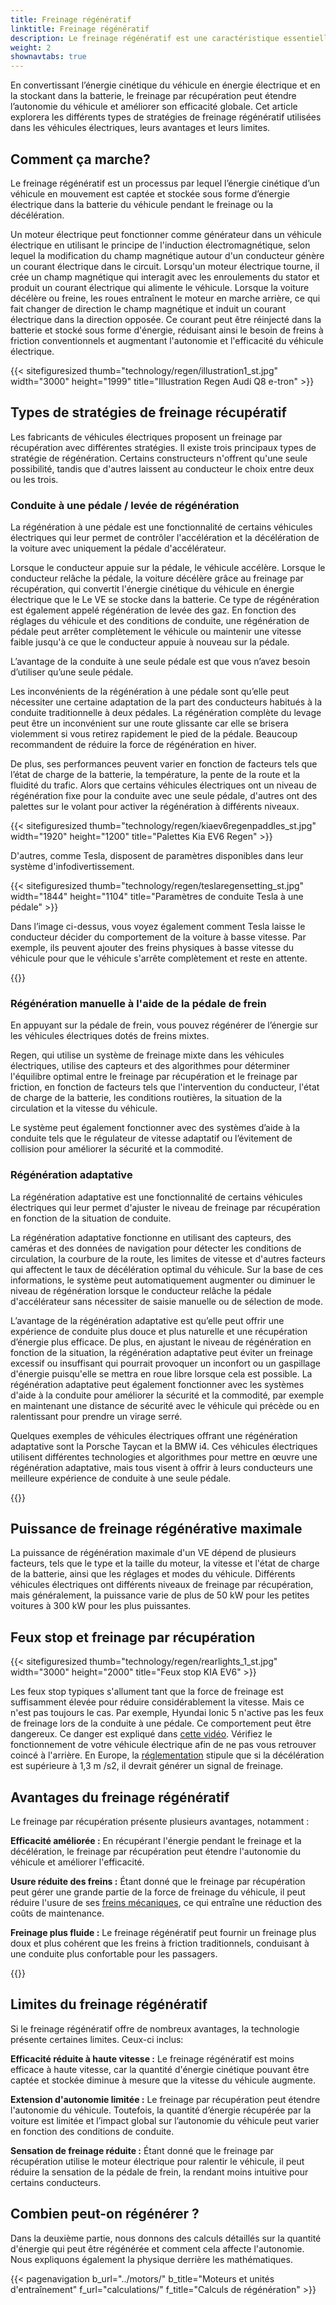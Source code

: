 ```yaml
---
title: Freinage régénératif
linktitle: Freinage régénératif
description: Le freinage régénératif est une caractéristique essentielle des véhicules électriques modernes, permettant au véhicule de récupérer de l'énergie pendant le freinage et la décélération.
weight: 2
shownavtabs: true
---
```

<!-- markdownlint-disable MD033 -->
En convertissant l’énergie cinétique du véhicule en énergie électrique et en la stockant dans la batterie, le freinage par récupération peut étendre l’autonomie du véhicule et améliorer son efficacité globale. Cet article explorera les différents types de stratégies de freinage régénératif utilisées dans les véhicules électriques, leurs avantages et leurs limites.

## Comment ça marche?

Le freinage régénératif est un processus par lequel l’énergie cinétique d’un véhicule en mouvement est captée et stockée sous forme d’énergie électrique dans la batterie du véhicule pendant le freinage ou la décélération.

Un moteur électrique peut fonctionner comme générateur dans un véhicule électrique en utilisant le principe de l'induction électromagnétique, selon lequel la modification du champ magnétique autour d'un conducteur génère un courant électrique dans le circuit. Lorsqu'un moteur électrique tourne, il crée un champ magnétique qui interagit avec les enroulements du stator et produit un courant électrique qui alimente le véhicule. Lorsque la voiture décélère ou freine, les roues entraînent le moteur en marche arrière, ce qui fait changer de direction le champ magnétique et induit un courant électrique dans la direction opposée. Ce courant peut être réinjecté dans la batterie et stocké sous forme d'énergie, réduisant ainsi le besoin de freins à friction conventionnels et augmentant l'autonomie et l'efficacité du véhicule électrique.

{{< sitefiguresized thumb="technology/regen/illustration1_st.jpg" width="3000" height="1999" title="Illustration Regen Audi Q8 e-tron" >}}

## Types de stratégies de freinage récupératif

Les fabricants de véhicules électriques proposent un freinage par récupération avec différentes stratégies. Il existe trois principaux types de stratégie de régénération. Certains constructeurs n'offrent qu'une seule possibilité, tandis que d'autres laissent au conducteur le choix entre deux ou les trois.

### Conduite à une pédale / levée de régénération

La régénération à une pédale est une fonctionnalité de certains véhicules électriques qui leur permet de contrôler l'accélération et la décélération de la voiture avec uniquement la pédale d'accélérateur.

Lorsque le conducteur appuie sur la pédale, le véhicule accélère. Lorsque le conducteur relâche la pédale, la voiture décélère grâce au freinage par récupération, qui convertit l'énergie cinétique du véhicule en énergie électrique que le
Le VE se stocke dans la batterie. Ce type de régénération est également appelé régénération de levée des gaz.
En fonction des réglages du véhicule et des conditions de conduite, une régénération de pédale peut arrêter complètement le véhicule ou maintenir une vitesse faible jusqu'à ce que le conducteur appuie à nouveau sur la pédale.

L’avantage de la conduite à une seule pédale est que vous n’avez besoin d’utiliser qu’une seule pédale.

Les inconvénients de la régénération à une pédale sont qu’elle peut nécessiter une certaine adaptation de la part des conducteurs habitués à la conduite traditionnelle à deux pédales. La régénération complète du levage peut être un inconvénient sur une route glissante car elle se brisera violemment si vous retirez rapidement le pied de la pédale. Beaucoup recommandent de réduire la force de régénération en hiver.

De plus, ses performances peuvent varier en fonction de facteurs tels que l’état de charge de la batterie, la température, la pente de la route et la fluidité du trafic.
Alors que certains véhicules électriques ont un niveau de régénération fixe pour la conduite avec une seule pédale, d'autres ont des palettes sur le volant pour activer la régénération à différents niveaux.

{{< sitefiguresized thumb="technology/regen/kiaev6regenpaddles_st.jpg" width="1920" height="1200" title="Palettes Kia EV6 Regen" >}}

D'autres, comme Tesla, disposent de paramètres disponibles dans leur système d'infodivertissement.

{{< sitefiguresized thumb="technology/regen/teslaregensetting_st.jpg" width="1844" height="1104" title="Paramètres de conduite Tesla à une pédale" >}}

Dans l’image ci-dessus, vous voyez également comment Tesla laisse le conducteur décider du comportement de la voiture à basse vitesse. Par exemple, ils peuvent ajouter des freins physiques à basse vitesse du véhicule pour que le véhicule s'arrête complètement et reste en attente.

{{<evkxdisplayaddarticle />}}
### Régénération manuelle à l'aide de la pédale de frein

En appuyant sur la pédale de frein, vous pouvez régénérer de l’énergie sur les véhicules électriques dotés de freins mixtes.

Regen, qui utilise un système de freinage mixte dans les véhicules électriques, utilise des capteurs et des algorithmes pour déterminer l'équilibre optimal entre le freinage par récupération et le freinage par friction, en fonction de facteurs tels que l'intervention du conducteur, l'état de charge de la batterie, les conditions routières, la situation de la circulation et la vitesse du véhicule.

Le système peut également fonctionner avec des systèmes d’aide à la conduite tels que le régulateur de vitesse adaptatif ou l’évitement de collision pour améliorer la sécurité et la commodité.

### Régénération adaptative

La régénération adaptative est une fonctionnalité de certains véhicules électriques qui leur permet d'ajuster le niveau de freinage par récupération en fonction de la situation de conduite.

La régénération adaptative fonctionne en utilisant des capteurs, des caméras et des données de navigation pour détecter les conditions de circulation, la courbure de la route, les limites de vitesse et d'autres facteurs qui affectent le taux de décélération optimal du véhicule. Sur la base de ces informations, le système peut automatiquement augmenter ou diminuer le niveau de régénération lorsque le conducteur relâche la pédale d'accélérateur sans nécessiter de saisie manuelle ou de sélection de mode.

L’avantage de la régénération adaptative est qu’elle peut offrir une expérience de conduite plus douce et plus naturelle et une récupération d’énergie plus efficace. De plus, en ajustant le niveau de régénération en fonction de la situation, la régénération adaptative peut éviter un freinage excessif ou insuffisant qui pourrait provoquer un inconfort ou un gaspillage d'énergie puisqu'elle se mettra en roue libre lorsque cela est possible. La régénération adaptative peut également fonctionner avec les systèmes d'aide à la conduite pour améliorer la sécurité et la commodité, par exemple en maintenant une distance de sécurité avec le véhicule qui précède ou en ralentissant pour prendre un virage serré.

Quelques exemples de véhicules électriques offrant une régénération adaptative sont la Porsche Taycan et la BMW i4. Ces véhicules électriques utilisent différentes technologies et algorithmes pour mettre en œuvre une régénération adaptative, mais tous visent à offrir à leurs conducteurs une meilleure expérience de conduite à une seule pédale.

{{<evkxdisplayaddarticle />}}

## Puissance de freinage régénérative maximale

La puissance de régénération maximale d'un VE dépend de plusieurs facteurs, tels que le type et la taille du moteur, la vitesse et l'état de charge de la batterie, ainsi que les réglages et modes du véhicule. Différents véhicules électriques ont différents niveaux de freinage par récupération, mais généralement, la puissance varie de plus de 50 kW pour les petites voitures à 300 kW pour les plus puissantes.

## Feux stop et freinage par récupération

{{< sitefiguresized thumb="technology/regen/rearlights_1_st.jpg" width="3000" height="2000" title="Feux stop KIA EV6" >}}

Les feux stop typiques s'allument tant que la force de freinage est suffisamment élevée pour réduire considérablement la vitesse. Mais ce n'est pas toujours le cas. Par exemple, Hyundai Ionic 5 n'active pas les feux de freinage lors de la conduite à une pédale. Ce comportement peut être dangereux. Ce danger est expliqué dans [cette vidéo](https://www.youtube.com/watch?v=U0YW7x9U5TQ). Vérifiez le fonctionnement de votre véhicule électrique afin de ne pas vous retrouver coincé à l'arrière.
En Europe, la [réglementation](https://unece.org/transport/documents/2022/02/standards/un-regulation-no-13h-revision-4-amendment-2) stipule que si la décélération est supérieure à 1,3 m /s2, il devrait générer un signal de freinage.


## Avantages du freinage régénératif

Le freinage par récupération présente plusieurs avantages, notamment :

**Efficacité améliorée :** En récupérant l'énergie pendant le freinage et la décélération, le freinage par récupération peut étendre l'autonomie du véhicule et améliorer l'efficacité.

**Usure réduite des freins :** Étant donné que le freinage par récupération peut gérer une grande partie de la force de freinage du véhicule, il peut réduire l'usure de ses [freins mécaniques](../freins/), ce qui entraîne une réduction des coûts de maintenance.

**Freinage plus fluide :** Le freinage régénératif peut fournir un freinage plus doux et plus cohérent que les freins à friction traditionnels, conduisant à une conduite plus confortable pour les passagers.

{{<evkxdisplayaddarticle />}}

## Limites du freinage régénératif

Si le freinage régénératif offre de nombreux avantages, la technologie présente certaines limites. Ceux-ci inclus:

**Efficacité réduite à haute vitesse :** Le freinage régénératif est moins efficace à haute vitesse, car la quantité d'énergie cinétique pouvant être captée et stockée diminue à mesure que la vitesse du véhicule augmente.

**Extension d'autonomie limitée :** Le freinage par récupération peut étendre l'autonomie du véhicule. Toutefois, la quantité d’énergie récupérée par la voiture est limitée et l’impact global sur l’autonomie du véhicule peut varier en fonction des conditions de conduite.

**Sensation de freinage réduite :** Étant donné que le freinage par récupération utilise le moteur électrique pour ralentir le véhicule, il peut réduire la sensation de la pédale de frein, la rendant moins intuitive pour certains conducteurs.

## Combien peut-on régénérer ?

Dans la deuxième partie, nous donnons des calculs détaillés sur la quantité d'énergie qui peut être régénérée et comment cela affecte l'autonomie. Nous expliquons également la physique derrière les mathématiques.

{{< pagenavigation b_url="../motors/" b_title="Moteurs et unités d'entraînement" f_url="calculations/" f_title="Calculs de régénération" >}}